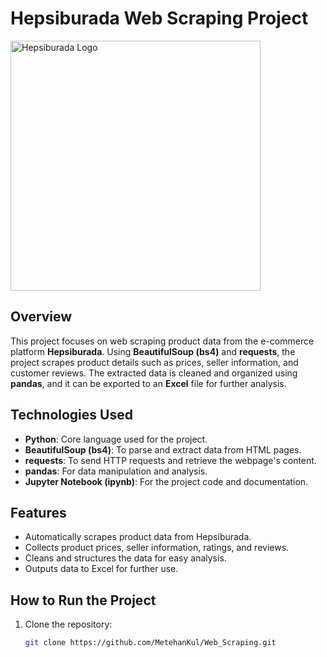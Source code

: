 # Hepsiburada Web Scraping Project

<img src="https://images.hepsiburada.net/cac/content/www/erised/globalAssets/images/hepsiburada-logo-1024.png" alt="Hepsiburada Logo" width="400"/>

## Overview

This project focuses on web scraping product data from the e-commerce platform **Hepsiburada**. Using **BeautifulSoup (bs4)** and **requests**, the project scrapes product details such as prices, seller information, and customer reviews. The extracted data is cleaned and organized using **pandas**, and it can be exported to an **Excel** file for further analysis.

## Technologies Used

- **Python**: Core language used for the project.
- **BeautifulSoup (bs4)**: To parse and extract data from HTML pages.
- **requests**: To send HTTP requests and retrieve the webpage's content.
- **pandas**: For data manipulation and analysis.
- **Jupyter Notebook (ipynb)**: For the project code and documentation.

## Features

- Automatically scrapes product data from Hepsiburada.
- Collects product prices, seller information, ratings, and reviews.
- Cleans and structures the data for easy analysis.
- Outputs data to Excel for further use.

## How to Run the Project

1. Clone the repository:
   ```bash
   git clone https://github.com/MetehanKul/Web_Scraping.git
